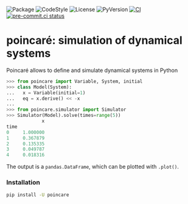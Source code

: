 ![Package](https://img.shields.io/pypi/v/poincare?label=poincare)
![CodeStyle](https://img.shields.io/badge/code%20style-black-000000.svg)
![License](https://img.shields.io/pypi/l/poincare?label=license)
![PyVersion](https://img.shields.io/pypi/pyversions/poincare?label=python)
[![CI](https://github.com/maurosilber/poincare/actions/workflows/test.yml/badge.svg)](https://github.com/maurosilber/poincare/actions/workflows/test.yml)
[![pre-commit.ci status](https://results.pre-commit.ci/badge/github/maurosilber/poincare/main.svg)](https://results.pre-commit.ci/latest/github/maurosilber/poincare/main)

# poincaré: simulation of dynamical systems

Poincaré allows to define and simulate dynamical systems in Python

```python
>>> from poincare import Variable, System, initial
>>> class Model(System):
...   x = Variable(initial=1)
...   eq = x.derive() << -x
...
>>> from poincare.simulator import Simulator
>>> Simulator(Model).solve(times=range(5))
             x
time
0     1.000000
1     0.367879
2     0.135335
3     0.049787
4     0.018316
```

The output is a `pandas.DataFrame`,
which can be plotted with `.plot()`.

### Installation

```bash
pip install -U poincare
```
